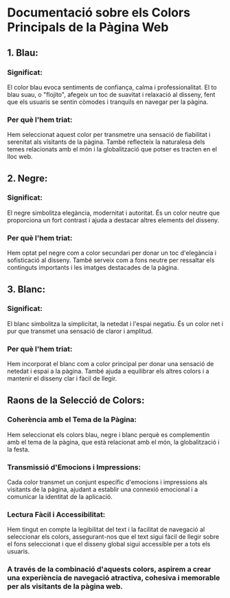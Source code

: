 # Documentació sobre els Colors Principals de la Pàgina Web
## 1. Blau:
### Significat: 
El color blau evoca sentiments de confiança, calma i professionalitat. El to blau suau, o "flojito", afegeix un toc de suavitat i relaxació al disseny, fent que els usuaris se sentin còmodes i tranquils en navegar per la pàgina.
### Per què l'hem triat: 
Hem seleccionat aquest color per transmetre una sensació de fiabilitat i serenitat als visitants de la pàgina. També reflecteix la naturalesa dels temes relacionats amb el món i la globalització que potser es tracten en el lloc web.

## 2. Negre:
### Significat: 
El negre simbolitza elegància, modernitat i autoritat. És un color neutre que proporciona un fort contrast i ajuda a destacar altres elements del disseny.
### Per què l'hem triat: 
Hem optat pel negre com a color secundari per donar un toc d'elegància i sofisticació al disseny. També serveix com a fons neutre per ressaltar els continguts importants i les imatges destacades de la pàgina.

## 3. Blanc:
### Significat: 
El blanc simbolitza la simplicitat, la netedat i l'espai negatiu. És un color net i pur que transmet una sensació de claror i amplitud.
### Per què l'hem triat:
Hem incorporat el blanc com a color principal per donar una sensació de netedat i espai a la pàgina. També ajuda a equilibrar els altres colors i a mantenir el disseny clar i fàcil de llegir.

## Raons de la Selecció de Colors:
### Coherència amb el Tema de la Pàgina:
Hem seleccionat els colors blau, negre i blanc perquè es complementin amb el tema de la pàgina, que està relacionat amb el món, la globalització i la festa.
### Transmissió d'Emocions i Impressions: 
Cada color transmet un conjunt específic d'emocions i impressions als visitants de la pàgina, ajudant a establir una connexió emocional i a comunicar la identitat de la aplicació.
### Lectura Fàcil i Accessibilitat: 
Hem tingut en compte la legibilitat del text i la facilitat de navegació al seleccionar els colors, assegurant-nos que el text sigui fàcil de llegir sobre el fons seleccionat i que el disseny global sigui accessible per a tots els usuaris.

### A través de la combinació d'aquests colors, aspirem a crear una experiència de navegació atractiva, cohesiva i memorable per als visitants de la pàgina web.





